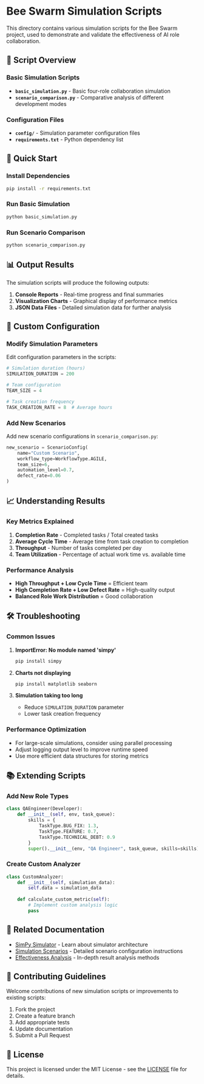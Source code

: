 # Bee Swarm Simulation Scripts

This directory contains various simulation scripts for the Bee Swarm project, used to demonstrate and validate the effectiveness of AI role collaboration.

## 📁 Script Overview

### Basic Simulation Scripts
- **`basic_simulation.py`** - Basic four-role collaboration simulation
- **`scenario_comparison.py`** - Comparative analysis of different development modes

### Configuration Files
- **`config/`** - Simulation parameter configuration files
- **`requirements.txt`** - Python dependency list

## 🚀 Quick Start

### Install Dependencies
```bash
pip install -r requirements.txt
```

### Run Basic Simulation
```bash
python basic_simulation.py
```

### Run Scenario Comparison
```bash
python scenario_comparison.py
```

## 📊 Output Results

The simulation scripts will produce the following outputs:

1. **Console Reports** - Real-time progress and final summaries
2. **Visualization Charts** - Graphical display of performance metrics
3. **JSON Data Files** - Detailed simulation data for further analysis

## 🔧 Custom Configuration

### Modify Simulation Parameters
Edit configuration parameters in the scripts:

```python
# Simulation duration (hours)
SIMULATION_DURATION = 200

# Team configuration
TEAM_SIZE = 4

# Task creation frequency
TASK_CREATION_RATE = 8  # Average hours
```

### Add New Scenarios
Add new scenario configurations in `scenario_comparison.py`:

```python
new_scenario = ScenarioConfig(
    name="Custom Scenario",
    workflow_type=WorkflowType.AGILE,
    team_size=6,
    automation_level=0.7,
    defect_rate=0.06
)
```

## 📈 Understanding Results

### Key Metrics Explained

1. **Completion Rate** - Completed tasks / Total created tasks
2. **Average Cycle Time** - Average time from task creation to completion
3. **Throughput** - Number of tasks completed per day
4. **Team Utilization** - Percentage of actual work time vs. available time

### Performance Analysis
- **High Throughput + Low Cycle Time** = Efficient team
- **High Completion Rate + Low Defect Rate** = High-quality output
- **Balanced Role Work Distribution** = Good collaboration

## 🛠️ Troubleshooting

### Common Issues

1. **ImportError: No module named 'simpy'**
   ```bash
   pip install simpy
   ```

2. **Charts not displaying**
   ```bash
   pip install matplotlib seaborn
   ```

3. **Simulation taking too long**
   - Reduce `SIMULATION_DURATION` parameter
   - Lower task creation frequency

### Performance Optimization
- For large-scale simulations, consider using parallel processing
- Adjust logging output level to improve runtime speed
- Use more efficient data structures for storing metrics

## 📚 Extending Scripts

### Add New Role Types
```python
class QAEngineer(Developer):
    def __init__(self, env, task_queue):
        skills = {
            TaskType.BUG_FIX: 1.3,
            TaskType.FEATURE: 0.7,
            TaskType.TECHNICAL_DEBT: 0.9
        }
        super().__init__(env, "QA Engineer", task_queue, skills=skills)
```

### Create Custom Analyzer
```python
class CustomAnalyzer:
    def __init__(self, simulation_data):
        self.data = simulation_data
    
    def calculate_custom_metric(self):
        # Implement custom analysis logic
        pass
```

## 🔗 Related Documentation

- [SimPy Simulator](../simulator-guide.en.md) - Learn about simulator architecture
- [Simulation Scenarios](../simulation-scenarios.en.md) - Detailed scenario configuration instructions
- [Effectiveness Analysis](../analysis-guide.en.md) - In-depth result analysis methods

## 📝 Contributing Guidelines

Welcome contributions of new simulation scripts or improvements to existing scripts:

1. Fork the project
2. Create a feature branch
3. Add appropriate tests
4. Update documentation
5. Submit a Pull Request

## 📄 License

This project is licensed under the MIT License - see the [LICENSE](../../../LICENSE) file for details. 